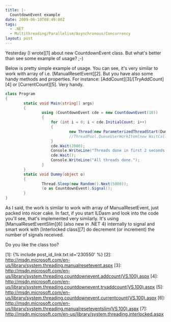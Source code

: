 ```yaml
---
title: |-
  CountdownEvent example
date: 2009-06-10T08:49:00Z
tags:
  - .NET
  - Multithreading/Parallelism/Asynchronous/Concurrency
layout: post
---
```

Yesterday [I wrote][1] about new CountdownEvent class. But what's better than see some example of usage? ;-)

Below is pretty simple example of usage. You can see, it's very similar to work with array of i.e. [ManualResetEvent][2]. But you have also some handy methods and properties. For instance: [AddCount][3]/[TryAddCount][4] or [CurrentCount][5]. Very handy.

```csharp
class Program
{
		static void Main(string[] args)
		{
				using (CountdownEvent cde = new CountdownEvent(10))
				{
					for (int i = 0; i < cde.InitialCount; i++)
					{
							new Thread(new ParameterizedThreadStart(Dummy)).Start(cde);
							//ThreadPool.QueueUserWorkItem(new WaitCallback(Dummy), cde);
					}
					cde.Wait(2000);
					Console.WriteLine("Threads done in first 2 seconds: {0}.", cde.InitialCount - cde.CurrentCount);
					cde.Wait();
					Console.WriteLine("All threads done.");
				}
		}
		static void Dummy(object o)
		{
				Thread.Sleep(new Random().Next(5000));
				(o as CountdownEvent).Signal();
		}
}
```

As I said, the work is similar to work with array of ManualResetEvent, just packed into nicer cake. In fact, if you start ILDasm and look into the code you'll see, that's implemented very similarly. It's using [ManualResetEventSlim][6] (also new in .NET 4) internally to signal and smart work with [Interlocked class][7] do decrement (or increment) the number of signals received.

Do you like the class too?

[1]: {% include post_id_link.txt id='230550' %}
[2]: http://msdn.microsoft.com/en-us/library/system.threading.manualresetevent.aspx
[3]: http://msdn.microsoft.com/en-us/library/system.threading.countdownevent.addcount(VS.100).aspx
[4]: http://msdn.microsoft.com/en-us/library/system.threading.countdownevent.tryaddcount(VS.100).aspx
[5]: http://msdn.microsoft.com/en-us/library/system.threading.countdownevent.currentcount(VS.100).aspx
[6]: http://msdn.microsoft.com/en-us/library/system.threading.manualreseteventslim(VS.100).aspx
[7]: http://msdn.microsoft.com/en-us/library/system.threading.interlocked.aspx